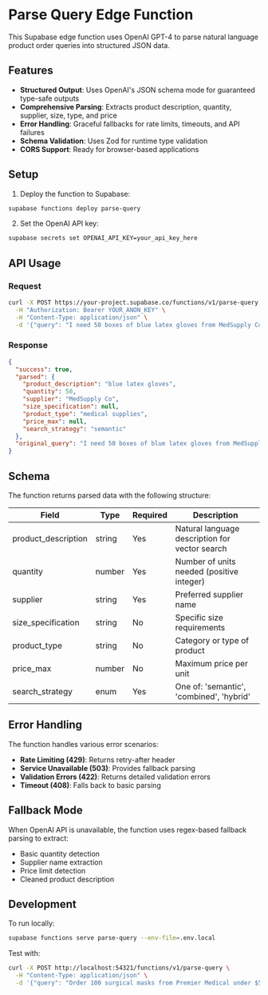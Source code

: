 # Parse Query Edge Function

This Supabase edge function uses OpenAI GPT-4 to parse natural language product order queries into structured JSON data.

## Features

- **Structured Output**: Uses OpenAI's JSON schema mode for guaranteed type-safe outputs
- **Comprehensive Parsing**: Extracts product description, quantity, supplier, size, type, and price
- **Error Handling**: Graceful fallbacks for rate limits, timeouts, and API failures
- **Schema Validation**: Uses Zod for runtime type validation
- **CORS Support**: Ready for browser-based applications

## Setup

1. Deploy the function to Supabase:
```bash
supabase functions deploy parse-query
```

2. Set the OpenAI API key:
```bash
supabase secrets set OPENAI_API_KEY=your_api_key_here
```

## API Usage

### Request
```bash
curl -X POST https://your-project.supabase.co/functions/v1/parse-query \
  -H "Authorization: Bearer YOUR_ANON_KEY" \
  -H "Content-Type: application/json" \
  -d '{"query": "I need 50 boxes of blue latex gloves from MedSupply Co"}'
```

### Response
```json
{
  "success": true,
  "parsed": {
    "product_description": "blue latex gloves",
    "quantity": 50,
    "supplier": "MedSupply Co",
    "size_specification": null,
    "product_type": "medical supplies",
    "price_max": null,
    "search_strategy": "semantic"
  },
  "original_query": "I need 50 boxes of blue latex gloves from MedSupply Co"
}
```

## Schema

The function returns parsed data with the following structure:

| Field | Type | Required | Description |
|-------|------|----------|-------------|
| product_description | string | Yes | Natural language description for vector search |
| quantity | number | Yes | Number of units needed (positive integer) |
| supplier | string | Yes | Preferred supplier name |
| size_specification | string | No | Specific size requirements |
| product_type | string | No | Category or type of product |
| price_max | number | No | Maximum price per unit |
| search_strategy | enum | Yes | One of: 'semantic', 'combined', 'hybrid' |

## Error Handling

The function handles various error scenarios:

- **Rate Limiting (429)**: Returns retry-after header
- **Service Unavailable (503)**: Provides fallback parsing
- **Validation Errors (422)**: Returns detailed validation errors
- **Timeout (408)**: Falls back to basic parsing

## Fallback Mode

When OpenAI API is unavailable, the function uses regex-based fallback parsing to extract:
- Basic quantity detection
- Supplier name extraction
- Price limit detection
- Cleaned product description

## Development

To run locally:
```bash
supabase functions serve parse-query --env-file=.env.local
```

Test with:
```bash
curl -X POST http://localhost:54321/functions/v1/parse-query \
  -H "Content-Type: application/json" \
  -d '{"query": "Order 100 surgical masks from Premier Medical under $50"}'
```